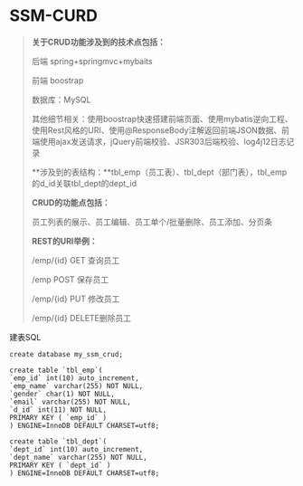 # SSM-CURD
> **关于CRUD功能涉及到的技术点包括：**
>
> 后端 spring+springmvc+mybaits
>
> 前端 boostrap
>
> 数据库：MySQL
>
> 其他细节相关：使用boostrap快速搭建前端页面、使用mybatis逆向工程、使用Rest风格的URI、使用@ResponseBody注解返回前端JSON数据、前端使用ajax发送请求，jQuery前端校验、JSR303后端校验、log4j12日志记录
> 
>**涉及到的表结构：**tbl_emp（员工表）、tbl_dept（部门表），tbl_emp的d_id关联tbl_dept的dept_id
> 
>**CRUD的功能点包括：**
> 
>员工列表的展示、员工编辑、员工单个/批量删除、员工添加、分页条
> 
>**REST的URI举例：**
>
> /emp/{id} GET 查询员工
>
> /emp POST 保存员工
>
> /emp/{id} PUT 修改员工
>
> /emp/{id} DELETE删除员工
>
>
建表SQL

```
create database my_ssm_crud;

create table `tbl_emp`( 
`emp_id` int(10) auto_increment, 
`emp_name` varchar(255) NOT NULL, 
`gender` char(1) NOT NULL, 
`email` varchar(255) NOT NULL, 
`d_id` int(11) NOT NULL, 
PRIMARY KEY ( `emp_id` )
) ENGINE=InnoDB DEFAULT CHARSET=utf8;
```

```
create table `tbl_dept`(
`dept_id` int(10) auto_increment, 
`dept_name` varchar(255) NOT NULL, 
PRIMARY KEY ( `dept_id` )
) ENGINE=InnoDB DEFAULT CHARSET=utf8;
```
